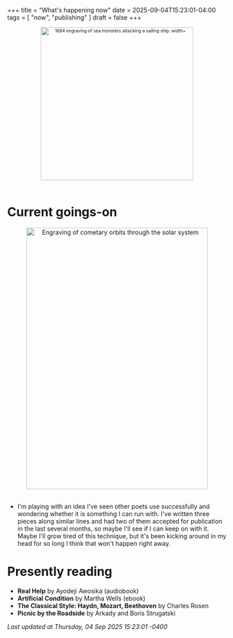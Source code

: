 +++
title = "What's happening now"
date = 2025-09-04T15:23:01-04:00
tags = [
    "now",
    "publishing"
]
draft = false
+++
<div align="center" style="font-size:x-small"><img src="https://milkfish08.s3.amazonaws.com/photo/blog/abovethefold/1684-untitled-engraving-of-sea-monsters-attacking-a-sailing-vessel-49fa31.jpg" alt="1684 engraving of sea monsters attacking a sailing ship. width="512" height="351" title="Sea monsters attacking a sailing ship" /></div><br clear="all" />

# Current goings-on

<div align="center"><img src="https://milkfish08.s3.amazonaws.com/photo/blog/comets.jpeg" height=600 width=417 alt="Engraving of cometary orbits through the solar system" title="Comets" /></div><br clear="all" />

* I'm playing with an idea I've seen other poets use successfully and wondering whether it is something I can run with.
I've written three pieces along similar lines and had two of them accepted for publication in the last several months, so maybe I'll see if I can keep on with it.
Maybe I'll grow tired of this technique, but it's been kicking around in my head for so long I think that won't happen right away.

# Presently reading

* __Real Help__ by Ayodeji Awosika (audiobook)
* __Artificial Condition__ by Martha Wells (ebook)
* __The Classical Style: Haydn, Mozart, Beethoven__ by Charles Rosen
* __Picnic by the Roadside__ by Arkady and Boris Strugatski

*Last updated at Thursday, 04 Sep 2025 15:23:01 -0400*
